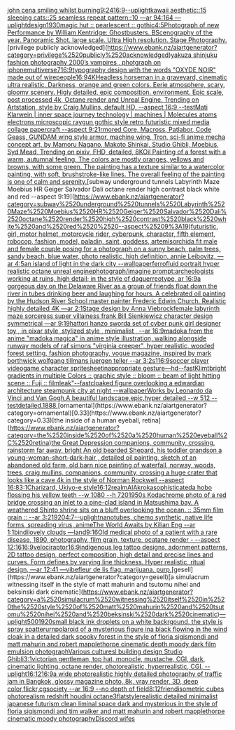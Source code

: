[john cena smiling whilst burning](https://www.ebank.nz/aiartgenerator?category=john%2520cena%2520smiling%2520whilst%2520burning)[9:24](https://www.ebank.nz/aiartgenerator?category=9%3A24)[16:9](https://www.ebank.nz/aiartgenerator?category=16%3A9)[--uplight](https://www.ebank.nz/aiartgenerator?category=--uplight)[kawaii aesthetic::15 sleeping cats::25 seamless repeat pattern::10  —ar 94:164 —uplight](https://www.ebank.nz/aiartgenerator?category=kawaii%2520aesthetic%3A%3A15%2520sleeping%2520cats%3A%3A25%2520seamless%2520repeat%2520pattern%3A%3A10%2520%2520%E2%80%94ar%252094%3A164%2520%E2%80%94uplight)[design](https://www.ebank.nz/aiartgenerator?category=design)[1930](https://www.ebank.nz/aiartgenerator?category=1930)[magic hut :: pearlescent :: gothic](https://www.ebank.nz/aiartgenerator?category=magic%2520hut%2520%3A%3A%2520pearlescent%2520%3A%3A%2520gothic)[4:5](https://www.ebank.nz/aiartgenerator?category=4%3A5)[Photograph of new Performance by William Kentridge: Ghostbusters. BScenography of the year. Panoramic Shot.  large scale. Ultra High resolution. Stage Photography.](https://www.ebank.nz/aiartgenerator?category=Photograph%2520of%2520new%2520Performance%2520by%2520William%2520Kentridge%3A%2520Ghostbusters.%2520BScenography%2520of%2520the%2520year.%2520Panoramic%2520Shot.%2520%2520large%2520scale.%2520Ultra%2520High%2520resolution.%2520Stage%2520Photography.)[privilege publicly acknowledged](https://www.ebank.nz/aiartgenerator?category=privilege%2520publicly%2520acknowledged)[yakuza shinjuku fashion photography 2000’s vampires , photgraph on iphone](https://www.ebank.nz/aiartgenerator?category=yakuza%2520shinjuku%2520fashion%2520photography%25202000%E2%80%99s%2520vampires%2520%2C%2520photgraph%2520on%2520iphone)[multiverse](https://www.ebank.nz/aiartgenerator?category=multiverse)[7](https://www.ebank.nz/aiartgenerator?category=7)[16:9](https://www.ebank.nz/aiartgenerator?category=16%3A9)[typography design with the words "OXYDE NOIR" made out of wire](https://www.ebank.nz/aiartgenerator?category=typography%2520design%2520with%2520the%2520words%2520%22OXYDE%2520NOIR%22%2520made%2520out%2520of%2520wire)[people](https://www.ebank.nz/aiartgenerator?category=people)[16:9](https://www.ebank.nz/aiartgenerator?category=16%3A9)[4K](https://www.ebank.nz/aiartgenerator?category=4K)[Headless horseman in a graveyard, cinematic ultra realistic. Darkness, orange and green colors. Eerie atmosphere, scary, gloomy scenery. Higly detailed, epic composition. environment. Epic scale, post processed 4k, Octane render and Unreal Engine. Trending on Artstation, style by Craig Mullins, default HD, --aspect 16:9 --test](https://www.ebank.nz/aiartgenerator?category=Headless%2520horseman%2520in%2520a%2520graveyard%2C%2520cinematic%2520ultra%2520realistic.%2520Darkness%2C%2520orange%2520and%2520green%2520colors.%2520Eerie%2520atmosphere%2C%2520scary%2C%2520gloomy%2520scenery.%2520Higly%2520detailed%2C%2520epic%2520composition.%2520environment.%2520Epic%2520scale%2C%2520post%2520processed%25204k%2C%2520Octane%2520render%2520and%2520Unreal%2520Engine.%2520Trending%2520on%2520Artstation%2C%2520style%2520by%2520Craig%2520Mullins%2C%2520default%2520HD%2C%2520--aspect%252016%3A9%2520--test)[Mati Klarwein | inner space journey  technology | machines | Molecules atoms electrons microscopic raygun gothic style retro futuristic  mixed media collage papercraft  --aspect 9:21](https://www.ebank.nz/aiartgenerator?category=Mati%2520Klarwein%2520%7C%2520inner%2520space%2520journey%2520%2520technology%2520%7C%2520machines%2520%7C%2520Molecules%2520atoms%2520electrons%2520microscopic%2520raygun%2520gothic%2520style%2520retro%2520futuristic%2520%2520mixed%2520media%2520collage%2520papercraft%2520%2520--aspect%25209%3A21)[rmored Core, Macross, Patlabor, Code Geass, GUNDAM wing style armor, machine wing, Tron, sci-fi anime mecha concept art, by Mamoru Nagano, Makoto Shinkai, Studio Ghibli, Moebius, Syd Mead, Trending on pixiv, FHD, detailed, 8K](https://www.ebank.nz/aiartgenerator?category=rmored%2520Core%2C%2520Macross%2C%2520Patlabor%2C%2520Code%2520Geass%2C%2520GUNDAM%2520wing%2520style%2520armor%2C%2520machine%2520wing%2C%2520Tron%2C%2520sci-fi%2520anime%2520mecha%2520concept%2520art%2C%2520by%2520Mamoru%2520Nagano%2C%2520Makoto%2520Shinkai%2C%2520Studio%2520Ghibli%2C%2520Moebius%2C%2520Syd%2520Mead%2C%2520Trending%2520on%2520pixiv%2C%2520FHD%2C%2520detailed%2C%25208K)[](https://www.ebank.nz/aiartgenerator?category=)[Oil Painting of a forest with a warm, autumnal feeling. The colors are mostly oranges, yellows and browns, with some green. The painting has a texture similar to a watercolor painting, with soft, brushstroke-like lines. The overall feeling of the painting is one of calm and serenity.](https://www.ebank.nz/aiartgenerator?category=Oil%2520Painting%2520of%2520a%2520forest%2520with%2520a%2520warm%2C%2520autumnal%2520feeling.%2520The%2520colors%2520are%2520mostly%2520oranges%2C%2520yellows%2520and%2520browns%2C%2520with%2520some%2520green.%2520The%2520painting%2520has%2520a%2520texture%2520similar%2520to%2520a%2520watercolor%2520painting%2C%2520with%2520soft%2C%2520brushstroke-like%2520lines.%2520The%2520overall%2520feeling%2520of%2520the%2520painting%2520is%2520one%2520of%2520calm%2520and%2520serenity.)[subway underground tunnels Labyrinth Maze Moebius HR Geiger Salvador Dali octane render high contrast black white and red  --aspect 9:19](https://www.ebank.nz/aiartgenerator?category=subway%2520underground%2520tunnels%2520Labyrinth%2520Maze%2520Moebius%2520HR%2520Geiger%2520Salvador%2520Dali%2520octane%2520render%2520high%2520contrast%2520black%2520white%2520and%2520red%2520%2520--aspect%25209%3A19)[futuristic, girl, motor helmet, motorcycle rider, cyberpunk, character, fifth element, robocop, fashion, model, paladin, saint, goddess, artemis](https://www.ebank.nz/aiartgenerator?category=futuristic%2C%2520girl%2C%2520motor%2520helmet%2C%2520motorcycle%2520rider%2C%2520cyberpunk%2C%2520character%2C%2520fifth%2520element%2C%2520robocop%2C%2520fashion%2C%2520model%2C%2520paladin%2C%2520saint%2C%2520goddess%2C%2520artemis)[orchid](https://www.ebank.nz/aiartgenerator?category=orchid)[a fit male and female couple posing for a photograph on a sunny beach, palm trees, sandy beach,  blue water, photo realistic, high definition, annie Leibovitz, —ar 4:5](https://www.ebank.nz/aiartgenerator?category=a%2520fit%2520male%2520and%2520female%2520couple%2520posing%2520for%2520a%2520photograph%2520on%2520a%2520sunny%2520beach%2C%2520palm%2520trees%2C%2520sandy%2520beach%2C%2520%2520blue%2520water%2C%2520photo%2520realistic%2C%2520high%2520definition%2C%2520annie%2520Leibovitz%2C%2520%E2%80%94ar%25204%3A5)[an island of light in the dark city --wallpaper](https://www.ebank.nz/aiartgenerator?category=an%2520island%2520of%2520light%2520in%2520the%2520dark%2520city%2520--wallpaper)[ferrofluid portrait hyper realistic octane unreal engine](https://www.ebank.nz/aiartgenerator?category=ferrofluid%2520portrait%2520hyper%2520realistic%2520octane%2520unreal%2520engine)[photograph](https://www.ebank.nz/aiartgenerator?category=photograph)[/imagine prompt:archeologists working at ruins, high detail; in the style of daguerreotype, ar 16:9](https://www.ebank.nz/aiartgenerator?category=/imagine%2520prompt%3Aarcheologists%2520working%2520at%2520ruins%2C%2520high%2520detail%3B%2520in%2520the%2520style%2520of%2520daguerreotype%2C%2520ar%252016%3A9)[a gorgeous day on the Delaware River as a group of friends float down the river in tubes drinking beer and laughing for hours. A celebrated oil painting by the Hudson River School master painter Frederic Edwin Church. Realistic highly detailed 4K —ar 2:1](https://www.ebank.nz/aiartgenerator?category=a%2520gorgeous%2520day%2520on%2520the%2520Delaware%2520River%2520as%2520a%2520group%2520of%2520friends%2520float%2520down%2520the%2520river%2520in%2520tubes%2520drinking%2520beer%2520and%2520laughing%2520for%2520hours.%2520A%2520celebrated%2520oil%2520painting%2520by%2520the%2520Hudson%2520River%2520School%2520master%2520painter%2520Frederic%2520Edwin%2520Church.%2520Realistic%2520highly%2520detailed%25204K%2520%E2%80%94ar%25202%3A1)[Stage design by Anna Viebrock](https://www.ebank.nz/aiartgenerator?category=Stage%2520design%2520by%2520Anna%2520Viebrock)[female labyrinth maze sorceress super villainess frank Bill Sienkiewicz character design symmetrical —ar 9:19](https://www.ebank.nz/aiartgenerator?category=female%2520labyrinth%2520maze%2520sorceress%2520super%2520villainess%2520frank%2520Bill%2520Sienkiewicz%2520character%2520design%2520symmetrical%2520%E2%80%94ar%25209%3A19)[hattori hanzo sword](https://www.ebank.nz/aiartgenerator?category=hattori%2520hanzo%2520sword)[a set of cyber punk  girl designer toy , in pixar style, stylized style , minimalist , --ar 16:9](https://www.ebank.nz/aiartgenerator?category=a%2520set%2520of%2520cyber%2520punk%2520%2520girl%2520designer%2520toy%2520%2C%2520in%2520pixar%2520style%2C%2520stylized%2520style%2520%2C%2520minimalist%2520%2C%2520--ar%252016%3A9)[madoka from the anime "madoka magica" in anime style illustration, walking alongside runway models of raf simons "virginia creeper", hyper realistic, wooded forest setting, fashion photography, vogue magazine, inspired by mark borthwick wolfgang tillmans juergen teller --ar 3:2](https://www.ebank.nz/aiartgenerator?category=madoka%2520from%2520the%2520anime%2520%22madoka%2520magica%22%2520in%2520anime%2520style%2520illustration%2C%2520walking%2520alongside%2520runway%2520models%2520of%2520raf%2520simons%2520%22virginia%2520creeper%22%2C%2520hyper%2520realistic%2C%2520wooded%2520forest%2520setting%2C%2520fashion%2520photography%2C%2520vogue%2520magazine%2C%2520inspired%2520by%2520mark%2520borthwick%2520wolfgang%2520tillmans%2520juergen%2520teller%2520--ar%25203%3A2)[s1](https://www.ebank.nz/aiartgenerator?category=s1)[16:9](https://www.ebank.nz/aiartgenerator?category=16%3A9)[soccer player videogame character spritesheet](https://www.ebank.nz/aiartgenerator?category=soccer%2520player%2520videogame%2520character%2520spritesheet)[inappropriate gesture](https://www.ebank.nz/aiartgenerator?category=inappropriate%2520gesture)[—hd](https://www.ebank.nz/aiartgenerator?category=%E2%80%94hd)[--fast](https://www.ebank.nz/aiartgenerator?category=--fast)[Klimt](https://www.ebank.nz/aiartgenerator?category=Klimt)[bright gradients in multiple Colors :: graphic style :: bloom :: beam of light hitting scene :: Fuji :: film](https://www.ebank.nz/aiartgenerator?category=bright%2520gradients%2520in%2520multiple%2520Colors%2520%3A%3A%2520graphic%2520style%2520%3A%3A%2520bloom%2520%3A%3A%2520beam%2520of%2520light%2520hitting%2520scene%2520%3A%3A%2520Fuji%2520%3A%3A%2520film)[leak"](https://www.ebank.nz/aiartgenerator?category=leak%22)[--fast](https://www.ebank.nz/aiartgenerator?category=--fast)[cloaked figure overlooking a edwardian architecture steampunk city at night --wallpaper](https://www.ebank.nz/aiartgenerator?category=cloaked%2520figure%2520overlooking%2520a%2520edwardian%2520architecture%2520steampunk%2520city%2520at%2520night%2520--wallpaper)[Works by Leonardo da Vinci and Van Gogh,A beautiful landscape,epic,hyper detailed --w 512 --test](https://www.ebank.nz/aiartgenerator?category=Works%2520by%2520Leonardo%2520da%2520Vinci%2520and%2520Van%2520Gogh%2CA%2520beautiful%2520landscape%2Cepic%2Chyper%2520detailed%2520--w%2520512%2520--test)[detailed,](https://www.ebank.nz/aiartgenerator?category=detailed%2C)[1888.](https://www.ebank.nz/aiartgenerator?category=1888.)[ornamental](https://www.ebank.nz/aiartgenerator?category=ornamental)[0.33](https://www.ebank.nz/aiartgenerator?category=0.33)[the inside of a human eyeball, retina](https://www.ebank.nz/aiartgenerator?category=the%2520inside%2520of%2520a%2520human%2520eyeball%2C%2520retina)[the Great Depression  companions, community, crossing, rainstorm far away, bright An old bearded Shepard, his toddler grandson a young-woman-short-dark-hair , detailed oil painting, sketch of an abandoned old farm, old barn nice painting of waterfall, norway, woods, trees, craig mullins,  companions, community, crossing a huge crater that looks like a cave 4k in the style of Norman Rockwell --aspect 16:8](https://www.ebank.nz/aiartgenerator?category=the%2520Great%2520Depression%2520%2520companions%2C%2520community%2C%2520crossing%2C%2520rainstorm%2520far%2520away%2C%2520bright%2520An%2520old%2520bearded%2520Shepard%2C%2520his%2520toddler%2520grandson%2520a%2520young-woman-short-dark-hair%2520%2C%2520detailed%2520oil%2520painting%2C%2520sketch%2520of%2520an%2520abandoned%2520old%2520farm%2C%2520old%2520barn%2520nice%2520painting%2520of%2520waterfall%2C%2520norway%2C%2520woods%2C%2520trees%2C%2520craig%2520mullins%2C%2520%2520companions%2C%2520community%2C%2520crossing%2520a%2520huge%2520crater%2520that%2520looks%2520like%2520a%2520cave%25204k%2520in%2520the%2520style%2520of%2520Norman%2520Rockwell%2520--aspect%252016%3A8)[3:1](https://www.ebank.nz/aiartgenerator?category=3%3A1)[Charizard, Ukiyo-e style](https://www.ebank.nz/aiartgenerator?category=Charizard%2C%2520Ukiyo-e%2520style)[16:12](https://www.ebank.nz/aiartgenerator?category=16%3A12)[realm](https://www.ebank.nz/aiartgenerator?category=realm)[AlAkroka](https://www.ebank.nz/aiartgenerator?category=AlAkroka)[sophisticated](https://www.ebank.nz/aiartgenerator?category=sophisticated)[a hobo flossing his yellow teeth --w 1080 --h 720](https://www.ebank.nz/aiartgenerator?category=a%2520hobo%2520flossing%2520his%2520yellow%2520teeth%2520--w%25201080%2520--h%2520720)[1950s Kodachrome photo of a red bridge crossing an inlet to a pine-clad island in Matsushima bay. A weathered Shinto shrine sits on a bluff overlooking the ocean. :: 35mm film grain :: --ar 3:2](https://www.ebank.nz/aiartgenerator?category=1950s%2520Kodachrome%2520photo%2520of%2520a%2520red%2520bridge%2520crossing%2520an%2520inlet%2520to%2520a%2520pine-clad%2520island%2520in%2520Matsushima%2520bay.%2520A%2520weathered%2520Shinto%2520shrine%2520sits%2520on%2520a%2520bluff%2520overlooking%2520the%2520ocean.%2520%3A%3A%252035mm%2520film%2520grain%2520%3A%3A%2520--ar%25203%3A2)[1920](https://www.ebank.nz/aiartgenerator?category=1920)[4:7](https://www.ebank.nz/aiartgenerator?category=4%3A7)[--uplight](https://www.ebank.nz/aiartgenerator?category=--uplight)[nanotubes, chemo synthetic, native life forms, spreading virus, anime](https://www.ebank.nz/aiartgenerator?category=nanotubes%2C%2520chemo%2520synthetic%2C%2520native%2520life%2520forms%2C%2520spreading%2520virus%2C%2520anime)[The World Awaits by Kilian Eng --ar 1:1](https://www.ebank.nz/aiartgenerator?category=The%2520World%2520Awaits%2520by%2520Kilian%2520Eng%2520--ar%25201%3A1)[bindi](https://www.ebank.nz/aiartgenerator?category=bindi)[lovely clouds —land](https://www.ebank.nz/aiartgenerator?category=lovely%2520clouds%2520%E2%80%94land)[9:16](https://www.ebank.nz/aiartgenerator?category=9%3A16)[Old medical photo of a patient with a rare disease, 1890, photography, film grain, texture, ocatane render - --aspect 12:16](https://www.ebank.nz/aiartgenerator?category=Old%2520medical%2520photo%2520of%2520a%2520patient%2520with%2520a%2520rare%2520disease%2C%25201890%2C%2520photography%2C%2520film%2520grain%2C%2520texture%2C%2520ocatane%2520render%2520-%2520--aspect%252012%3A16)[16:9](https://www.ebank.nz/aiartgenerator?category=16%3A9)[velociraptor](https://www.ebank.nz/aiartgenerator?category=velociraptor)[16:9](https://www.ebank.nz/aiartgenerator?category=16%3A9)[indigenous leg tattoo designs, adornment patterns, 2D tattoo design, perfect composition, high detail and precise lines and curves. Form defines by varying line thickness. Hyper realistic, ritual design, —ar 12:41 —vibe](https://www.ebank.nz/aiartgenerator?category=indigenous%2520leg%2520tattoo%2520designs%2C%2520adornment%2520patterns%2C%25202D%2520tattoo%2520design%2C%2520perfect%2520composition%2C%2520high%2520detail%2520and%2520precise%2520lines%2520and%2520curves.%2520Form%2520defines%2520by%2520varying%2520line%2520thickness.%2520Hyper%2520realistic%2C%2520ritual%2520design%2C%2520%E2%80%94ar%252012%3A41%2520%E2%80%94vibe)[fleur de lis flag. marijuana. purp.](https://www.ebank.nz/aiartgenerator?category=fleur%2520de%2520lis%2520flag.%2520marijuana.%2520purp.)[gesell](https://www.ebank.nz/aiartgenerator?category=gesell)[a simulacrum witnessing itself in the style of matt mahurin and tsutomu nihei and beksinski dark cinematic](https://www.ebank.nz/aiartgenerator?category=a%2520simulacrum%2520witnessing%2520itself%2520in%2520the%2520style%2520of%2520matt%2520mahurin%2520and%2520tsutomu%2520nihei%2520and%2520beksinski%2520dark%2520cinematic)[—uplight](https://www.ebank.nz/aiartgenerator?category=%E2%80%94uplight)[500](https://www.ebank.nz/aiartgenerator?category=500)[1920](https://www.ebank.nz/aiartgenerator?category=1920)[small black ink droplets on a white backrgound. the style is spray spatter](https://www.ebank.nz/aiartgenerator?category=small%2520black%2520ink%2520droplets%2520on%2520a%2520white%2520backrgound.%2520the%2520style%2520is%2520spray%2520spatter)[urn](https://www.ebank.nz/aiartgenerator?category=urn)[polaroid of a mysterious figure ina black flowing in the wind cloak in a detailed dark spooky forest in the style of floria sigismondi and matt mahurin and robert mapplethorpe cinematic depth moody dark film emulsion photograph](https://www.ebank.nz/aiartgenerator?category=polaroid%2520of%2520a%2520mysterious%2520figure%2520ina%2520black%2520flowing%2520in%2520the%2520wind%2520cloak%2520in%2520a%2520detailed%2520dark%2520spooky%2520forest%2520in%2520the%2520style%2520of%2520floria%2520sigismondi%2520and%2520matt%2520mahurin%2520and%2520robert%2520mapplethorpe%2520cinematic%2520depth%2520moody%2520dark%2520film%2520emulsion%2520photograph)[Various culturesl building design Studio Ghibli](https://www.ebank.nz/aiartgenerator?category=Various%2520culturesl%2520building%2520design%2520Studio%2520Ghibli)[3:1](https://www.ebank.nz/aiartgenerator?category=3%3A1)[victorian gentleman, top hat, monocle, mustache, CGI, dark, cinematic lighting, octane render, photorealistic, hyperrealistic, CGI, --uplight](https://www.ebank.nz/aiartgenerator?category=victorian%2520gentleman%2C%2520top%2520hat%2C%2520monocle%2C%2520mustache%2C%2520CGI%2C%2520dark%2C%2520cinematic%2520lighting%2C%2520octane%2520render%2C%2520photorealistic%2C%2520hyperrealistic%2C%2520CGI%2C%2520--uplight)[16:12](https://www.ebank.nz/aiartgenerator?category=16%3A12)[16:9](https://www.ebank.nz/aiartgenerator?category=16%3A9)[a wide photorealistic highly detailed photography of traffic jam in Bangkok, glossy magazine photo, 8k, vray render, 3D, deep color,flickr,cgsociety --ar 16:9 --no depth of field](https://www.ebank.nz/aiartgenerator?category=a%2520wide%2520photorealistic%2520highly%2520detailed%2520photography%2520of%2520traffic%2520jam%2520in%2520Bangkok%2C%2520glossy%2520magazine%2520photo%2C%25208k%2C%2520vray%2520render%2C%25203D%2C%2520deep%2520color%2Cflickr%2Ccgsociety%2520--ar%252016%3A9%2520--no%2520depth%2520of%2520field)[8:12](https://www.ebank.nz/aiartgenerator?category=8%3A12)[friend](https://www.ebank.nz/aiartgenerator?category=friend)[isometric cubes photorealism redshift houdini octane](https://www.ebank.nz/aiartgenerator?category=isometric%2520cubes%2520photorealism%2520redshift%2520houdini%2520octane)[3](https://www.ebank.nz/aiartgenerator?category=3)[flat](https://www.ebank.nz/aiartgenerator?category=flat)[style](https://www.ebank.nz/aiartgenerator?category=style)[realistic detailed minimalist japanese futurism clean liminal space dark and mysterious in the style of floria sigismondi and tim walker and matt mahurin and robert mapplethorpe cinematic moody photography](https://www.ebank.nz/aiartgenerator?category=realistic%2520detailed%2520minimalist%2520japanese%2520futurism%2520clean%2520liminal%2520space%2520dark%2520and%2520mysterious%2520in%2520the%2520style%2520of%2520floria%2520sigismondi%2520and%2520tim%2520walker%2520and%2520matt%2520mahurin%2520and%2520robert%2520mapplethorpe%2520cinematic%2520moody%2520photography)[Discord wifes](https://www.ebank.nz/aiartgenerator?category=Discord%2520wifes)